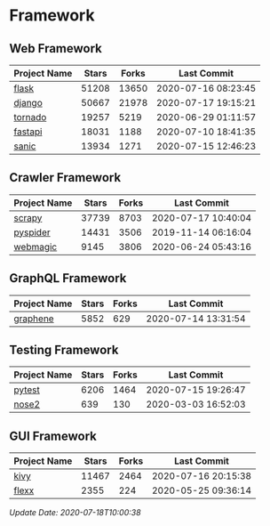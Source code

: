 # Framework

## Web Framework

| Project Name | Stars | Forks | Last Commit |
| ------------ | ----- | ----- | ----------- |
| [flask](https://github.com/pallets/flask) | 51208 | 13650 | 2020-07-16 08:23:45 |
| [django](https://github.com/django/django) | 50667 | 21978 | 2020-07-17 19:15:21 |
| [tornado](https://github.com/tornadoweb/tornado) | 19257 | 5219 | 2020-06-29 01:11:57 |
| [fastapi](https://github.com/tiangolo/fastapi) | 18031 | 1188 | 2020-07-10 18:41:35 |
| [sanic](https://github.com/huge-success/sanic) | 13934 | 1271 | 2020-07-15 12:46:23 |

## Crawler Framework

| Project Name | Stars | Forks | Last Commit |
| ------------ | ----- | ----- | ----------- |
| [scrapy](https://github.com/scrapy/scrapy) | 37739 | 8703 | 2020-07-17 10:40:04 |
| [pyspider](https://github.com/binux/pyspider) | 14431 | 3506 | 2019-11-14 06:16:04 |
| [webmagic](https://github.com/code4craft/webmagic) | 9145 | 3806 | 2020-06-24 05:43:16 |

## GraphQL Framework

| Project Name | Stars | Forks | Last Commit |
| ------------ | ----- | ----- | ----------- |
| [graphene](https://github.com/graphql-python/graphene) | 5852 | 629 | 2020-07-14 13:31:54 |

## Testing Framework

| Project Name | Stars | Forks | Last Commit |
| ------------ | ----- | ----- | ----------- |
| [pytest](https://github.com/pytest-dev/pytest) | 6206 | 1464 | 2020-07-15 19:26:47 |
| [nose2](https://github.com/nose-devs/nose2) | 639 | 130 | 2020-03-03 16:52:03 |

## GUI Framework

| Project Name | Stars | Forks | Last Commit |
| ------------ | ----- | ----- | ----------- |
| [kivy](https://github.com/kivy/kivy) | 11467 | 2464 | 2020-07-16 20:15:38 |
| [flexx](https://github.com/flexxui/flexx) | 2355 | 224 | 2020-05-25 09:36:14 |

*Update Date: 2020-07-18T10:00:38*